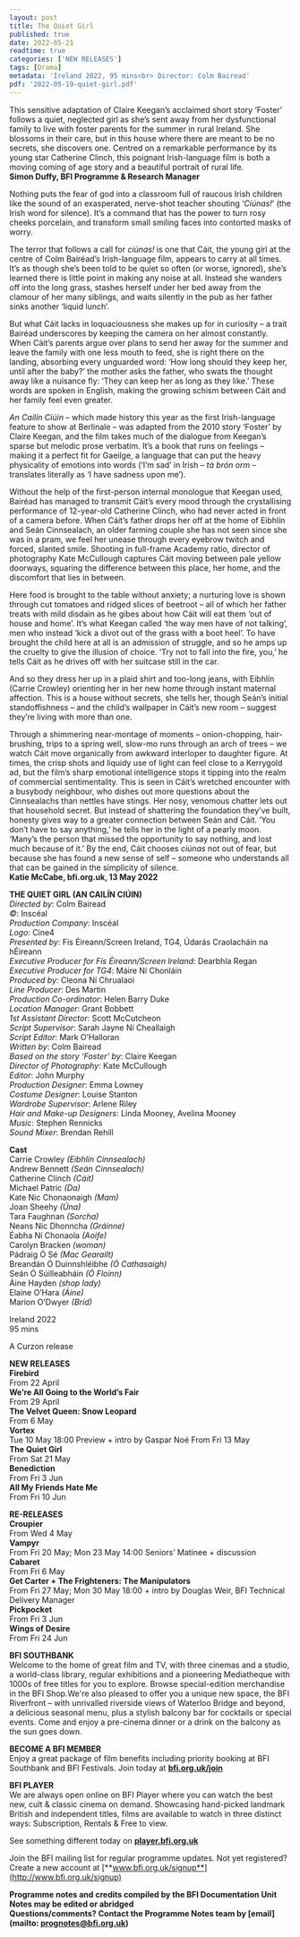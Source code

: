 ```yaml
---
layout: post
title: The Quiet Girl 
published: true
date: 2022-05-21
readtime: true
categories: ['NEW RELEASES']
tags: [Drama]
metadata: 'Ireland 2022, 95 mins<br> Director: Colm Bairead'
pdf: '2022-05-19-quiet-girl.pdf'
---
```


This sensitive adaptation of Claire Keegan’s acclaimed short story ‘Foster’ follows a quiet, neglected girl as she’s sent away from her dysfunctional family to live with foster parents for the summer in rural Ireland. She blossoms in their care, but in this house where there are meant to be no secrets, she discovers one. Centred on a remarkable performance by its young star Catherine Clinch, this poignant Irish-language film is both a moving coming of age story and a beautiful portrait of rural life.<br>
**Simon Duffy, BFI Programme & Research Manager**<br>

Nothing puts the fear of god into a classroom full of raucous Irish children like the sound of an exasperated, nerve-shot teacher shouting ‘_Ciúnas!_’ (the Irish word for silence). It’s a command that has the power to turn rosy cheeks porcelain, and transform small smiling faces into contorted masks of worry.

The terror that follows a call for _ciúnas!_ is one that Cáit, the young girl at the centre of Colm Bairéad’s Irish-language film, appears to carry at all times. It’s as though she’s been told to be quiet so often (or worse, ignored), she’s learned there is little point in making any noise at all. Instead she wanders off into the long grass, stashes herself under her bed away from the clamour of her many siblings, and waits silently in the pub as her father sinks another ‘liquid lunch’.

But what Cáit lacks in loquaciousness she makes up for in curiosity – a trait Bairéad underscores by keeping the camera on her almost constantly. When Cáit’s parents argue over plans to send her away for the summer and leave the family with one less mouth to feed, she is right there on the landing, absorbing every unguarded word: ‘How long should they keep her, until after the baby?’ the mother asks the father, who swats the thought away like a nuisance fly: ‘They can keep her as long as they like.’ These words are spoken in English, making the growing schism between Cáit and her family feel even greater.

_An Cailín Ciúin_ – which made history this year as the first Irish-language feature to show at Berlinale – was adapted from the 2010 story ‘Foster’ by Claire Keegan, and the film takes much of the dialogue from Keegan’s sparse but melodic prose verbatim. It’s a book that runs on feelings – making it a perfect fit for Gaeilge, a language that can put the heavy physicality of emotions into words (‘I’m sad’ in Irish – _tá brón orm_ – translates literally as ‘I have sadness upon me’).

Without the help of the first-person internal monologue that Keegan used, Bairéad has managed to transmit Cáit’s every mood through the crystallising performance of 12-year-old Catherine Clinch, who had never acted in front of a camera before. When Cáit’s father drops her off at the home of Eibhlín and Seán Cinnsealach, an older farming couple she has not seen since she was in a pram, we feel her unease through every eyebrow twitch and forced, slanted smile. Shooting in full-frame Academy ratio, director of photography Kate McCullough captures Cáit moving between pale yellow doorways, squaring the difference between this place, her home, and the discomfort that lies in between.

Here food is brought to the table without anxiety; a nurturing love is shown through cut tomatoes and ridged slices of beetroot – all of which her father treats with mild disdain as he gibes about how Cáit will eat them ‘out of house and home’. It’s what Keegan called ‘the way men have of not talking’, men who instead ‘kick a divot out of the grass with a boot heel’. To have brought the child here at all is an admission of struggle, and so he amps up the cruelty to give the illusion of choice. ‘Try not to fall into the fire, you,’ he tells Cáit as he drives off with her suitcase still in the car.

And so they dress her up in a plaid shirt and too-long jeans, with Eibhlín (Carrie Crowley) orienting her in her new home through instant maternal affection. This is a house without secrets, she tells her, though Seán’s initial standoffishness – and the child’s wallpaper in Cáit’s new room – suggest they’re living with more than one.

Through a shimmering near-montage of moments – onion-chopping, hair-brushing, trips to a spring well, slow-mo runs through an arch of trees – we watch Cáit move organically from awkward interloper to daughter figure. At times, the crisp shots and liquidy use of light can feel close to a Kerrygold ad, but the film’s sharp emotional intelligence stops it tipping into the realm of commercial sentimentality. This is seen in Cáit’s wretched encounter with a busybody neighbour, who dishes out more questions about the Cinnsealachs than nettles have stings. Her nosy, venomous chatter lets out that household secret. But instead of shattering the foundation they’ve built, honesty gives way to a greater connection between Seán and Cáit. ‘You don’t have to say anything,’ he tells her in the light of a pearly moon. ‘Many’s the person that missed the opportunity to say nothing, and lost much because of it.’ By the end, Cáit chooses _ciúnas_ not out of fear, but because she has found a new sense of self – someone who understands all that can be gained in the simplicity of silence.<br>
**Katie McCabe, bfi.org.uk, 13 May 2022**<br>

**THE QUIET GIRL (AN CAILÍN CIÚIN)**<br>
_Directed by_: Colm Bairead  
_©_: Inscéal  
_Production Company_: Inscéal  
_Logo_: Cine4  
_Presented by_: Fís Éireann/Screen Ireland, TG4,
Údarás Craolacháin na hÉireann  
_Executive Producer for Fís Éireann/Screen Ireland_: Dearbhla Regan  
_Executive Producer for TG4_: Máire Ní Chonláin  
_Produced by_: Cleona Ní Chrualaoi  
_Line Producer_: Des Martin  
_Production Co-ordinator_: Helen Barry Duke  
_Location Manager_: Grant Bobbett  
_1st Assistant Director_: Scott McCutcheon  
_Script Supervisor_: Sarah Jayne Ní Cheallaigh  
_Script Editor_: Mark O’Halloran  
_Written by_: Colm Bairead  
_Based on the story ‘Foster’ by_: Claire Keegan  
_Director of Photography_: Kate McCullough  
_Editor_: John Murphy  
_Production Designer_: Emma Lowney  
_Costume Designer_: Louise Stanton  
_Wardrobe Supervisor_: Arlene Riley  
_Hair and Make-up Designers_: Linda Mooney, Avelina Mooney  
_Music_: Stephen Rennicks  
_Sound Mixer_: Brendan Rehill  

**Cast**<br>
Carrie Crowley _(Eibhlín Cinnsealach)_  
Andrew Bennett _(Seán Cinnsealach)_  
Catherine Clinch _(Cáit)_  
Michael Patric _(Da)_  
Kate Nic Chonaonaigh _(Mam)_  
Joan Sheehy _(Úna)_  
Tara Faughnan _(Sorcha)_  
Neans Nic Dhonncha _(Gráinne)_  
Éabha Ní Chonaola _(Aoife)_  
Carolyn Bracken _(woman)_  
Pádraig Ó Sé _(Mac Gearailt)_  
Breandán Ó Duinnshléibhe _(Ó Cathasaigh)_  
Seán Ó Súilleabháin _(Ó Floinn)_  
Áine Hayden _(shop lady)_  
Elaine O’Hara _(Áine)_  
Marion O’Dwyer _(Bríd)_  

Ireland 2022  
95 mins  

A Curzon release  

**NEW RELEASES**<br>
**Firebird**<br>
From 22 April<br>
**We’re All Going to the World’s Fair**<br>
From 29 April<br>
**The Velvet Queen: Snow Leopard**<br>
From 6 May<br>
**Vortex**<br>
Tue 10 May 18:00 Preview + intro by Gaspar Noé
From Fri 13 May<br>
**The Quiet Girl**<br>
From Sat 21 May<br>
**Benediction**<br>
From Fri 3 Jun<br>
**All My Friends Hate Me**<br>
From Fri 10 Jun<br>

**RE-RELEASES**<br>
**Croupier**<br>
From Wed 4 May<br>
**Vampyr**<br>
From Fri 20 May;  Mon 23 May 14:00 Seniors’ Matinee + discussion<br>
**Cabaret**<br>
From Fri 6 May<br>
**Get Carter + The Frighteners: The Manipulators**<br>
From Fri 27 May; Mon 30 May 18:00 + intro by Douglas Weir, BFI Technical Delivery Manager<br>
**Pickpocket**<br>
From Fri 3 Jun<br>
**Wings of Desire**<br>
From Fri 24 Jun<br>


**BFI SOUTHBANK**  
Welcome to the home of great film and TV, with three cinemas and a studio, a world-class library, regular exhibitions and a pioneering Mediatheque with 1000s of free titles for you to explore. Browse special-edition merchandise in the BFI Shop.We&#39;re also pleased to offer you a unique new space, the BFI Riverfront – with unrivalled riverside views of Waterloo Bridge and beyond, a delicious seasonal menu, plus a stylish balcony bar for cocktails or special events. Come and enjoy a pre-cinema dinner or a drink on the balcony as the sun goes down.  

**BECOME A BFI MEMBER**  
Enjoy a great package of film benefits including priority booking at BFI Southbank and BFI Festivals. Join today at [**bfi.org.uk/join**](http://www.bfi.org.uk/join)  

**BFI PLAYER**  
 We are always open online on BFI Player where you can watch the best new, cult &amp; classic cinema on demand. Showcasing hand-picked landmark British and independent titles, films are available to watch in three distinct ways: Subscription, Rentals &amp; Free to view.  

See something different today on [**player.bfi.org.uk**](https://player.bfi.org.uk)  

Join the BFI mailing list for regular programme updates. Not yet registered? Create a new account at [**www.bfi.org.uk/signup**](http://www.bfi.org.uk/signup)

**Programme notes and credits compiled by the BFI Documentation Unit  
Notes may be edited or abridged  
Questions/comments? Contact the Programme Notes team by [email](mailto: prognotes@bfi.org.uk)**
